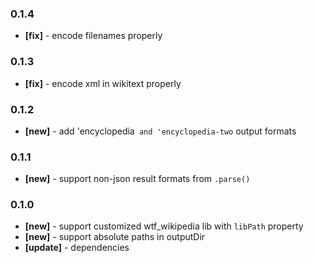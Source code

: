 ### 0.1.4
- **[fix]** - encode filenames properly
### 0.1.3
- **[fix]** - encode xml in wikitext properly
### 0.1.2
- **[new]** - add 'encyclopedia` and 'encyclopedia-two` output formats
### 0.1.1
- **[new]** - support non-json result formats from `.parse()`
### 0.1.0
- **[new]** - support customized wtf_wikipedia lib with `libPath` property
- **[new]** - support absolute paths in outputDir
- **[update]** - dependencies